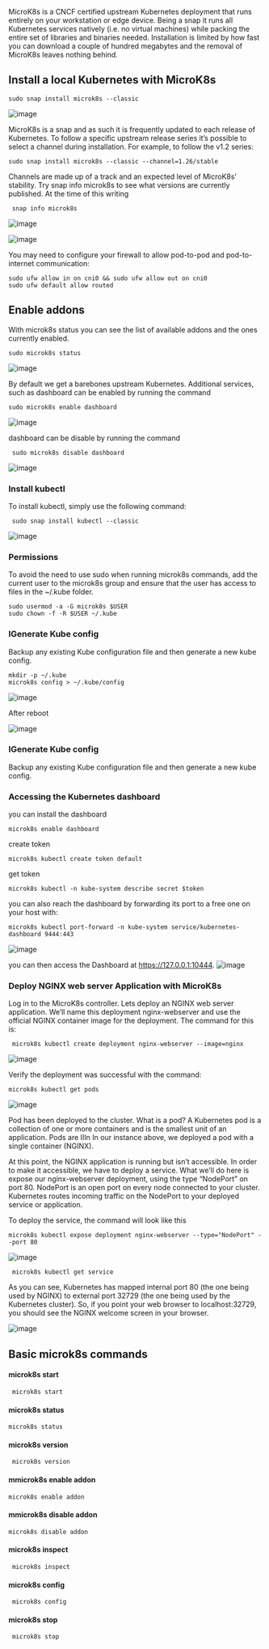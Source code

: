 MicroK8s is a CNCF certified upstream Kubernetes deployment that runs entirely on your workstation or edge device. Being a snap it runs all Kubernetes services natively (i.e. no virtual machines) while packing the entire set of libraries and binaries needed. Installation is limited by how fast you can download a couple of hundred megabytes and the removal of MicroK8s leaves nothing behind.

## Install a local Kubernetes with MicroK8s

```
sudo snap install microk8s --classic
```

![image](https://github.com/sezayirdagtekin/microk8s/assets/6317282/b83ee7f2-f04e-400d-adc9-c5ded0d2cc14)

MicroK8s is a snap and as such it is frequently updated to each release of Kubernetes. To follow a specific upstream release series it’s possible to select a channel during installation. For example, to follow the v1.2 series:


```
sudo snap install microk8s --classic --channel=1.26/stable
```

Channels are made up of a track and an expected level of MicroK8s’ stability. Try snap info microk8s to see what versions are currently published. At the time of this writing

```
 snap info microk8s
```

![image](https://github.com/sezayirdagtekin/microk8s/assets/6317282/8ba37add-5d0f-4433-b8ef-a67967252e81)


![image](https://github.com/sezayirdagtekin/microk8s/assets/6317282/63cf27c5-936b-4c88-9fd4-d375362478bb)

You may need to configure your firewall to allow pod-to-pod and pod-to-internet communication:

```
sudo ufw allow in on cni0 && sudo ufw allow out on cni0
sudo ufw default allow routed
```

## Enable addons
With microk8s status you can see the list of available addons and the ones currently enabled.

```
sudo microk8s status
```
![image](https://github.com/sezayirdagtekin/microk8s/assets/6317282/88c5a404-bbc8-47aa-8a92-04fae1e86831)

By default we get a barebones upstream Kubernetes. Additional services, such as
dashboard  can be enabled by running the command

```
sudo microk8s enable dashboard
```
![image](https://github.com/sezayirdagtekin/microk8s/assets/6317282/bfd0b90c-ff17-43c7-90d1-70938d0afaeb)


dashboard  can be disable by running the command

```
 sudo microk8s disable dashboard
```
![image](https://github.com/sezayirdagtekin/microk8s/assets/6317282/1c1fd9fb-bc01-424c-9caf-38af5f1318fc)

### Install kubectl

To install kubectl, simply use the following command:
```
 sudo snap install kubectl --classic
```
![image](https://github.com/sezayirdagtekin/microk8s/assets/6317282/3d18efb9-9882-4660-bfd8-45d7cb3925d1)


### Permissions
To avoid the need to use sudo when running microk8s commands, add the current user to the microk8s group and ensure that the user has access to files in the ~/.kube folder.

```
sudo usermod -a -G microk8s $USER
sudo chown -f -R $USER ~/.kube
```


### IGenerate Kube config
Backup any existing Kube configuration file and then generate a new kube config.

```
mkdir -p ~/.kube
microk8s config > ~/.kube/config
```

![image](https://github.com/sezayirdagtekin/microk8s/assets/6317282/7b02003d-06e2-4479-b359-69ff87ceaad9)

After reboot

![image](https://github.com/sezayirdagtekin/microk8s/assets/6317282/928ae9c0-3ab2-4719-8fa6-7c416179254a)


### IGenerate Kube config
Backup any existing Kube configuration file and then generate a new kube config.


###  Accessing the Kubernetes dashboard

you can install the dashboard
```
microk8s enable dashboard
```
create token

```
microk8s kubectl create token default
```

get token 
```
microk8s kubectl -n kube-system describe secret $token
```

you can also reach the dashboard by forwarding its port to a free one on your host with:
```
microk8s kubectl port-forward -n kube-system service/kubernetes-dashboard 9444:443
```
![image](https://github.com/sezayirdagtekin/microk8s/assets/6317282/fde68ef9-6594-49ac-910d-76b44f0d3bf5)

you can then access the Dashboard at https://127.0.0.1:10444.
![image](https://github.com/sezayirdagtekin/microk8s/assets/6317282/5b764f4a-0e00-472f-88e8-d3f07da0b936)

 ### Deploy NGINX web server Application with MicroK8s
Log in to the MicroK8s controller. Lets deploy an NGINX web server application. We’ll name this deployment nginx-webserver and use the official NGINX container image for the deployment. The command for this is:

```
 microk8s kubectl create deployment nginx-webserver --image=nginx
```
![image](https://github.com/sezayirdagtekin/microk8s/assets/6317282/8595940a-3464-4ce7-8431-c020cefcddca)


Verify the deployment was successful with the command:

```
microk8s kubectl get pods
```

![image](https://github.com/sezayirdagtekin/microk8s/assets/6317282/0e6aebd1-254c-463a-87db-bc047505a5c8)

Pod has been deployed to the cluster. What is a pod? A Kubernetes pod is a collection of one or more containers and is the smallest unit of an application. Pods are IIIn In our instance above, we deployed a pod with a single container (NGINX).

At this point, the NGINX application is running but isn’t accessible. In order to make it accessible, we  have to deploy a service. What we’ll do here is expose our nginx-webserver deployment, using the type “NodePort” on port 80. NodePort is an open port on every node connected to your cluster. Kubernetes routes incoming traffic on the NodePort to your deployed service or application.

To deploy the service, the command will look like this

```
microk8s kubectl expose deployment nginx-webserver --type="NodePort" --port 80
```
![image](https://github.com/sezayirdagtekin/microk8s/assets/6317282/a2a2e589-d619-4a96-9e9f-9df7c3746350)


```
 microk8s kubectl get service
```

As you can see, Kubernetes has mapped internal port 80 (the one being used by NGINX) to external port 32729 (the one being used by the Kubernetes cluster). So, if you point your web browser to localhost:32729, you should see the NGINX welcome screen in your browser.

![image](https://github.com/sezayirdagtekin/microk8s/assets/6317282/1e3753cd-9745-47f6-9064-de764b59bcb6)


## Basic microk8s commands

#### microk8s start
```
 microk8s start
```


#### microk8s status
```
microk8s status
```

#### microk8s version
```
 microk8s version
```


#### mmicrok8s enable addon
```
microk8s enable addon
```

#### mmicrok8s disable addon
```
microk8s disable addon
```

#### microk8s inspect
```
 microk8s inspect
```

#### microk8s config
```
 microk8s config
```

#### microk8s stop
```
 microk8s stop
```

